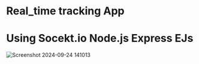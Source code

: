 # Real_time tracking App
# Using Socekt.io Node.js Express EJs  

![Screenshot 2024-09-24 141013](https://github.com/user-attachments/assets/270dc4ce-76f8-4f2c-ab32-883e11143a09)
